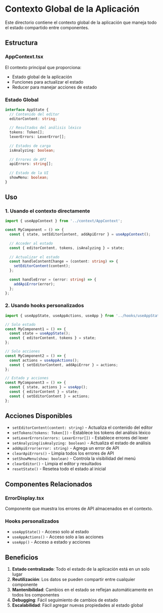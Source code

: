 # Contexto Global de la Aplicación

Este directorio contiene el contexto global de la aplicación que maneja todo el estado compartido entre componentes.

## Estructura

### AppContext.tsx
El contexto principal que proporciona:
- Estado global de la aplicación
- Funciones para actualizar el estado
- Reducer para manejar acciones de estado

### Estado Global

```typescript
interface AppState {
  // Contenido del editor
  editorContent: string;
  
  // Resultados del análisis léxico
  tokens: Token[];
  lexerErrors: LexerError[];
  
  // Estados de carga
  isAnalyzing: boolean;
  
  // Errores de API
  apiErrors: string[];
  
  // Estado de la UI
  showMenu: boolean;
}
```

## Uso

### 1. Usando el contexto directamente

```typescript
import { useAppContext } from '../context/AppContext';

const MyComponent = () => {
  const { state, setEditorContent, addApiError } = useAppContext();
  
  // Acceder al estado
  const { editorContent, tokens, isAnalyzing } = state;
  
  // Actualizar el estado
  const handleContentChange = (content: string) => {
    setEditorContent(content);
  };
  
  const handleError = (error: string) => {
    addApiError(error);
  };
};
```

### 2. Usando hooks personalizados

```typescript
import { useAppState, useAppActions, useApp } from '../hooks/useAppState';

// Solo estado
const MyComponent1 = () => {
  const state = useAppState();
  const { editorContent, tokens } = state;
};

// Solo acciones
const MyComponent2 = () => {
  const actions = useAppActions();
  const { setEditorContent, addApiError } = actions;
};

// Estado y acciones
const MyComponent3 = () => {
  const { state, actions } = useApp();
  const { editorContent } = state;
  const { setEditorContent } = actions;
};
```

## Acciones Disponibles

- `setEditorContent(content: string)` - Actualiza el contenido del editor
- `setTokens(tokens: Token[])` - Establece los tokens del análisis léxico
- `setLexerErrors(errors: LexerError[])` - Establece errores del lexer
- `setAnalyzing(isAnalyzing: boolean)` - Actualiza el estado de análisis
- `addApiError(error: string)` - Agrega un error de API
- `clearApiErrors()` - Limpia todos los errores de API
- `setShowMenu(show: boolean)` - Controla la visibilidad del menú
- `clearEditor()` - Limpia el editor y resultados
- `resetState()` - Resetea todo el estado al inicial

## Componentes Relacionados

### ErrorDisplay.tsx
Componente que muestra los errores de API almacenados en el contexto.

### Hooks personalizados
- `useAppState()` - Acceso solo al estado
- `useAppActions()` - Acceso solo a las acciones
- `useApp()` - Acceso a estado y acciones

## Beneficios

1. **Estado centralizado**: Todo el estado de la aplicación está en un solo lugar
2. **Reutilización**: Los datos se pueden compartir entre cualquier componente
3. **Mantenibilidad**: Cambios en el estado se reflejan automáticamente en todos los componentes
4. **Debugging**: Fácil seguimiento de cambios de estado
5. **Escalabilidad**: Fácil agregar nuevas propiedades al estado global 